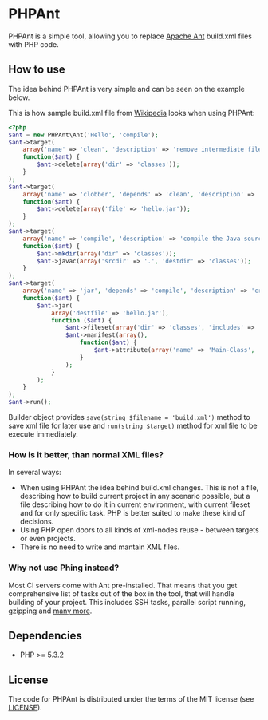 PHPAnt
======

PHPAnt is a simple tool, allowing you to replace [Apache Ant](http://ant.apache.org/) build.xml
files with PHP code.

## How to use ##

The idea behind PHPAnt is very simple and can be seen on the example below.

This is how sample build.xml file from
[Wikipedia](http://en.wikipedia.org/wiki/Apache_Ant#Sample_build.xml_file) looks
when using PHPAnt:
```php
<?php
$ant = new PHPAnt\Ant('Hello', 'compile');
$ant->target(
    array('name' => 'clean', 'description' => 'remove intermediate files'),
    function($ant) {
        $ant->delete(array('dir' => 'classes'));
    }
);
$ant->target(
    array('name' => 'clobber', 'depends' => 'clean', 'description' => 'remove all artifact files'),
    function($ant) {
        $ant->delete(array('file' => 'hello.jar'));
    }
);
$ant->target(
    array('name' => 'compile', 'description' => 'compile the Java source code to class files'),
    function($ant) {
        $ant->mkdir(array('dir' => 'classes'));
        $ant->javac(array('srcdir' => '.', 'destdir' => 'classes'));
    }
);
$ant->target(
    array('name' => 'jar', 'depends' => 'compile', 'description' => 'create a Jar file for the application'),
    function($ant) {
        $ant->jar(
            array('destfile' => 'hello.jar'),
            function ($ant) {
                $ant->fileset(array('dir' => 'classes', 'includes' => '**/*.class'));
                $ant->manifest(array(),
                    function($ant) {
                        $ant->attribute(array('name' => 'Main-Class', 'value' => 'HelloProgram'));
                    }
                );
            }
        );
    }
);
$ant->run();
```

Builder object provides `save(string $filename = 'build.xml')` method to save xml file for later use
and `run(string $target)` method for xml file to be execute immediately.

### How is it better, than normal XML files? ###

In several ways:
* When using PHPAnt the idea behind build.xml changes. This is not a file, describing
how to build current project in any scenario possible, but a file describing how to do it in
current environment, with current fileset and for only specific task. PHP is better suited to
make these kind of decisions.
* Using PHP open doors to all kinds of xml-nodes reuse - between targets or even projects.
* There is no need to write and mantain XML files.

### Why not use Phing instead? ###

Most CI servers come with Ant pre-installed. That means that you get comprehensive
list of tasks out of the box in the tool, that will handle building of your project.
This includes SSH tasks, parallel script running, gzipping and [many more](http://ant.apache.org/manual/tasklist.html).

## Dependencies ##

- PHP >= 5.3.2

## License ##

The code for PHPAnt is distributed under the terms of the MIT license (see [LICENSE](LICENSE)).
